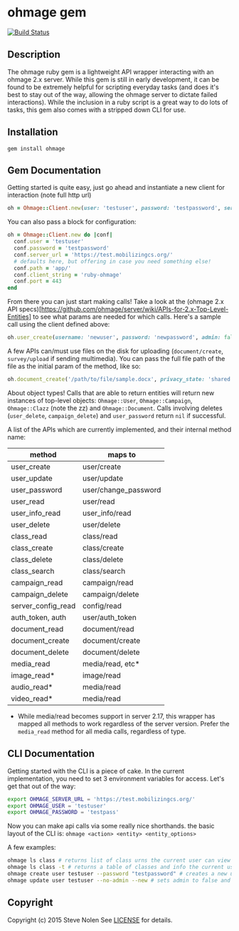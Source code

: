 ohmage gem
====

[![Build Status](https://travis-ci.org/ohmage/gem.svg)](https://travis-ci.org/ohmage/gem)

Description
-----------
The ohmage ruby gem is a lightweight API wrapper interacting with an ohmage 2.x server.  While this gem is still in early development, it can be found to be extremely helpful for scripting everyday tasks (and does it's best to stay out of the way, allowing the ohmage server to dictate failed interactions).  While the inclusion in a ruby script is a great way to do lots of tasks, this gem also comes with a stripped down CLI for use.


Installation
------------
`gem install ohmage`


Gem Documentation
-----------------
Getting started is quite easy, just go ahead and instantiate a new client for interaction (note full http url)

```ruby
oh = Ohmage::Client.new(user: 'testuser', password: 'testpassword', server_url: 'https://test.mobilizingcs.org/')
```

You can also pass a block for configuration:

```ruby
oh = Ohmage::Client.new do |conf|
  conf.user = 'testuser'
  conf.password = 'testpassword'
  conf.server_url = 'https://test.mobilizingcs.org/'
  # defaults here, but offering in case you need something else!
  conf.path = 'app/'
  conf.client_string = 'ruby-ohmage'
  conf.port = 443
end
```

From there you can just start making calls! Take a look at the (ohmage 2.x API specs)[https://github.com/ohmage/server/wiki/APIs-for-2.x-Top-Level-Entities] to see what params are needed for which calls.  Here's a sample call using the client defined above:

```ruby
oh.user_create(username: 'newuser', password: 'newpassword', admin: false, enabled: true, new_account: true)
```

A few APIs can/must use files on the disk for uploading (`document/create`, `survey/upload` if sending multimedia). You can pass the full file path of the file as the initial param of the method, like so:

```ruby
oh.document_create('/path/to/file/sample.docx', privacy_state: 'shared', document_class_role_list: 'urn:class:public;reader')
```

About object types! Calls that are able to return entities will return new instances of top-level objects: `Ohmage::User`, `Ohmage::Campaign`, `Ohmage::Clazz` (note the zz) and `Ohmage::Document`. Calls involving deletes (`user_delete`, `campaign_delete`) and `user_password` return `nil` if successful.

A list of the APIs which are currently implemented, and their internal method name:

| method             | maps to              |
|--------------------|----------------------|
| user_create        | user/create          |
| user_update        | user/update          |
| user_password      | user/change_password |
| user_read          | user/read            |
| user_info_read     | user_info/read       |
| user_delete        | user/delete          |
| class_read         | class/read           |
| class_create       | class/create         |
| class_delete       | class/delete         |
| class_search       | class/search         |
| campaign_read      | campaign/read        |
| campaign_delete    | campaign/delete      |
| server_config_read | config/read          |
| auth_token, auth   | user/auth_token      |
| document_read      | document/read        |
| document_create    | document/create      |
| document_delete    | document/delete      |
| media_read         | media/read, etc*     |
| image_read*        | image/read           |
| audio_read*        | media/read           |
| video_read*        | media/read           |

* While media/read becomes support in server 2.17, this wrapper has mapped all methods to work regardless of the server version. Prefer the
`media_read` method for all media calls, regardless of type.


CLI Documentation
-----------------
Getting started with the CLI is a piece of cake.  In the current implementation, you need to set 3 environment variables for access. Let's get that out of the way:

```bash
export OHMAGE_SERVER_URL = 'https://test.mobilizingcs.org/'
export OHMAGE_USER = 'testuser'
export OHMAGE_PASSWORD = 'testpass'
```

Now you can make api calls via some really nice shorthands. the basic layout of the CLI is:
`ohmage <action> <entity> <entity_options>`

A few examples:

```bash
ohmage ls class # returns list of class urns the current user can view
ohmage ls class -t # returns a table of classes and info the current user can view
ohmage create user testuser --password "testpassword" # creates a new user with defaults (enabled, new_account set, not admin)
ohmage update user testuser --no-admin --new # sets admin to false and new_account to true for testuser
```

## Copyright
Copyright (c) 2015 Steve Nolen
See [LICENSE][] for details.

[license]: LICENSE.txt

